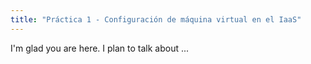 ```yaml
---
title: "Práctica 1 - Configuración de máquina virtual en el IaaS"
---
```


I'm glad you are here. I plan to talk about ...
